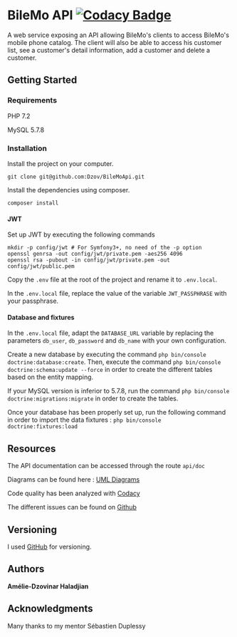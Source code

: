 # BileMo API [![Codacy Badge](https://api.codacy.com/project/badge/Grade/f489483284e5493ea3800e8b51b2d5db)](https://www.codacy.com/app/amelie.haladjian/BileMoApi?utm_source=github.com&amp;utm_medium=referral&amp;utm_content=Dzov/BileMoApi/&amp;utm_campaign=Badge_Grade)

A web service exposing an API allowing BileMo's clients to access BileMo's mobile phone catalog. 
The client will also be able to access his customer list, see a customer's detail information, add a customer and delete a customer.

## Getting Started

### Requirements

PHP 7.2

MySQL 5.7.8 

### Installation

Install the project on your computer.
```
git clone git@github.com:Dzov/BileMoApi.git
```

Install the dependencies using composer.
```
composer install
``` 

#### JWT
Set up JWT by executing the following commands 
```
mkdir -p config/jwt # For Symfony3+, no need of the -p option
openssl genrsa -out config/jwt/private.pem -aes256 4096
openssl rsa -pubout -in config/jwt/private.pem -out config/jwt/public.pem
```

Copy the `.env` file at the root of the project and rename it to `.env.local`.

In the `.env.local` file, replace the value of the variable `JWT_PASSPHRASE` with your passphrase.

#### Database and fixtures
In the `.env.local` file, adapt the `DATABASE_URL` variable by replacing the parameters `db_user`, `db_password` and `db_name` with your own configuration.

Create a new database by executing the command `php bin/console doctrine:database:create`. 
Then, execute the command `php bin/console doctrine:schema:update --force` in order to create the different tables based on the entity mapping. 

If your MySQL version is inferior to 5.7.8, run the command `php bin/console doctrine:migrations:migrate` in order to create the tables.

Once your database has been properly set up, run the following command in order to import the data fixtures : `php bin/console doctrine:fixtures:load
`

## Resources 
The API documentation can be accessed through the route `api/doc`

Diagrams can be found here : [UML Diagrams](https://github.com/Dzov/BileMoApi/tree/master/resources)

Code quality has been analyzed with [Codacy](https://app.codacy.com/project/amelie.haladjian/BileMoApi/dashboard)

The different issues can be found on [Github](https://github.com/Dzov/BileMoApi/issues?q=is%3Aissue+is%3Aclosed)

## Versioning

I used [GitHub](https://github.com/Dzov/BileMoApi) for versioning. 

## Authors

**Amélie-Dzovinar Haladjian** 

## Acknowledgments

Many thanks to my mentor Sébastien Duplessy
